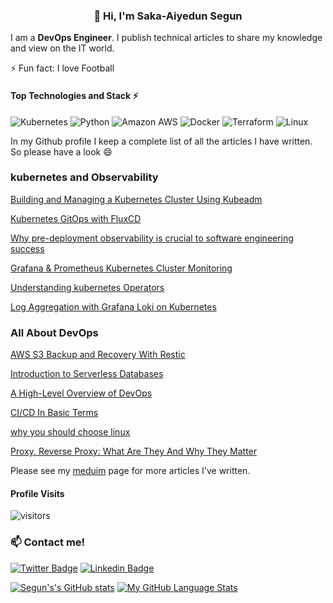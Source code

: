 <h3 align="center">👋 Hi, I'm Saka-Aiyedun Segun </h3>
<p align="center">
 


I am a **DevOps Engineer**. I publish technical articles to share my knowledge and view on the IT world.

⚡ Fun fact: I love Football

#### Top Technologies and Stack ⚡️

![Kubernetes](https://img.shields.io/static/v1?style=for-the-badge&message=Kubernetes&color=222222&logo=Kubernetes&logoColor=3970E4&label=)
![Python](https://img.shields.io/static/v1?style=for-the-badge&message=Python&color=FFE873&logo=Python&logoColor=4B8BBE&label=)
![Amazon AWS](https://img.shields.io/static/v1?style=for-the-badge&message=Amazon+AWS&color=232F3E&logo=Amazon+AWS&logoColor=FFFFFF&label=)  ![Docker](https://img.shields.io/static/v1?style=for-the-badge&message=Docker&color=2496ED&logo=Docker&logoColor=FFFFFF&label=) 
![Terraform](https://img.shields.io/static/v1?style=for-the-badge&message=Terraform&color=222222&logo=Terraform&logoColor=3970E4&label=)
![Linux](https://img.shields.io/static/v1?style=for-the-badge&message=Linux&color=222222&logo=Linux&logoColor=FCC624&label=)

In my Github profile I keep a complete list of all the articles I have written. So please have a look :smile:


 ### kubernetes and Observability 

 [Building and Managing a Kubernetes Cluster Using Kubeadm](https://earthly.dev/blog/k8cluster-mnging-blding-kubeadm/)
 
 [Kubernetes GitOps with FluxCD](https://earthly.dev/blog/k8s-gitops-with-fluxcd/)

 [Why pre-deployment observability is crucial to software engineering success](https://www.treno.io/why-pre-deployment-observability-is-crucial-to-software-engineering-success/)
 
 [Grafana & Prometheus Kubernetes Cluster Monitoring](https://earthly.dev/blog/grafana-and-prometheus-k8s/)

 [Understanding kubernetes Operators](https://earthly.dev/blog/kubernetes-operators/)
 
 [Log Aggregation with Grafana Loki on Kubernetes](https://earthly.dev/blog/grafana-loki-log-aggregation-k8s/)
 

### All About DevOps
 
 [AWS S3 Backup and Recovery With Restic](https://earthly.dev/blog/aws-s3-backup-recovery-restic/)

 [Introduction to Serverless Databases](https://fauna.com/blog/intro-to-serverless-databases)

 [A High-Level Overview of DevOps](https://medium.com/faun/a-high-level-overview-of-devops-ce0971477756)

 [CI/CD In Basic Terms](https://medium.com/faun/ci-cd-in-basic-terms-8cf739914d20)

 [why you should choose linux](https://medium.com/faun/why-you-should-choose-linux-692db33a3465)

 [Proxy, Reverse Proxy: What Are They And Why They Matter](https://medium.com/faun/proxy-reverse-proxy-what-are-they-and-why-they-matter-425be98c1ddf)

Please see my [meduim](https://medium.com/@Saka-aiyedun.segun) page for more articles I've written.
#### Profile Visits 

![visitors](https://komarev.com/ghpvc/?username=segun)

### :mailbox: Contact me!

[![Twitter Badge](https://img.shields.io/badge/-@kaytheog_-1ca0f1?style=flat&labelColor=1ca0f1&logo=twitter&logoColor=white)](https://twitter.com/kaytheog) [![Linkedin Badge](https://img.shields.io/badge/-Saka_Aiyedun_Segun-0e76a8?style=flat&labelColor=0e76a8&logo=linkedin&logoColor=white)](https://www.linkedin.com/in/segun-saka-aiyedun-3807981b9/) 

[![Segun's's GitHub stats](https://github-readme-stats.vercel.app/api?username=segunjkf&count_private=true&show_icons=true&theme=radical)](https://github.com/segunjkf/github-readme-stats) [![My GitHub Language Stats](https://github-readme-stats.vercel.app/api/top-langs/?username=segunjkf&langs_count=5&theme=radical&hide=ruby )]()
<!--
**segunjkf/segunjkf** is a ✨ _special_ ✨ repository because its `README.md` (this file) appears on your GitHub profile.


-->
